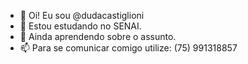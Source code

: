 - 👋 Oi! Eu sou @dudacastiglioni
- 👀 Estou estudando no SENAI.
- 🌱 Ainda aprendendo sobre o assunto.
- 📫 Para se comunicar comigo utilize: (75) 991318857

<!---
dudacastiglioni/dudacastiglioni is a ✨ special ✨ repository because its `README.md` (this file) appears on your GitHub profile.
You can click the Preview link to take a look at your changes.
--->

